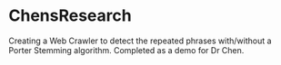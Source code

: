 ChensResearch
=============

Creating a Web Crawler to detect the repeated phrases with/without a Porter Stemming algorithm. Completed as a demo for Dr Chen.
